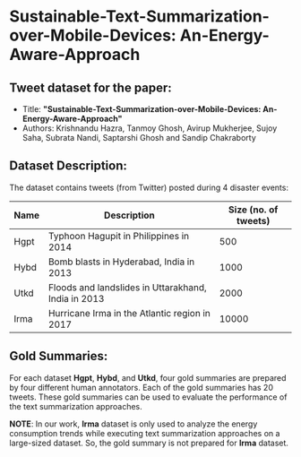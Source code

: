 # Sustainable-Text-Summarization-over-Mobile-Devices: An-Energy-Aware-Approach

## Tweet dataset for the paper: 
- Title: **"Sustainable-Text-Summarization-over-Mobile-Devices: An-Energy-Aware-Approach"**
- Authors: Krishnandu Hazra, Tanmoy Ghosh, Avirup Mukherjee, Sujoy Saha, Subrata Nandi, Saptarshi Ghosh and Sandip Chakraborty

## Dataset Description:
The dataset contains tweets (from Twitter) posted during 4 disaster events:

 
Name|Description|Size (no. of tweets)
--|--|--
Hgpt|Typhoon Hagupit in Philippines in 2014|500
Hybd|Bomb blasts in Hyderabad, India in 2013|1000
Utkd|Floods and landslides in Uttarakhand, India in 2013|2000
Irma|Hurricane Irma in the Atlantic region in 2017 |10000

## Gold Summaries:
For each dataset **Hgpt**, **Hybd**, and **Utkd**, four gold summaries are prepared by four different human annotators. Each of the gold summaries has 20 tweets. These gold summaries can be used to evaluate the performance of the text summarization approaches. 

**NOTE**: In our work,  **Irma** dataset is only used to analyze the energy consumption trends while executing text summarization approaches on a large-sized dataset. So, the gold summary is not prepared for **Irma** dataset.


